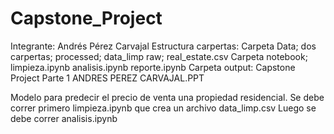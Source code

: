 # Capstone_Project
Integrante: Andrés Pérez Carvajal
Estructura carpertas: Carpeta Data; 
				dos carpertas;
					processed; data_limp
					raw; real_estate.csv
		      Carpeta notebook; 
					limpieza.ipynb
					analisis.ipynb
					reporte.ipynb
		      Carpeta output:  Capstone Project Parte 1 ANDRES PEREZ CARVAJAL.PPT

Modelo para predecir el precio de venta una propiedad residencial.
Se debe correr primero limpieza.ipynb que crea un archivo data_limp.csv
Luego se debe correr analisis.ipynb
